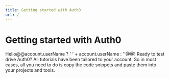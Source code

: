 ```yaml
---
title: Getting started with Auth0
url: /
---
```

# Getting started with Auth0

Hello@@account.userName ? ' ' + account.userName : ''@@! Ready to test drive Auth0? All tutorials have been tailored to your account. So in most cases, all you need to do is copy the code snippets and paste them into your projects and tools.

<div class="row getting-started-logos clearfix">
  <div id="navigator-container"></div>
</div>


<script src="https://cdn.auth0.com/tutorial-navigator/latest/build.min.js" type="text/javascript"></script>
<link href="https://cdn.auth0.com/tutorial-navigator/latest/build.min.css" type="text/css" rel="stylesheet"></link>
<script type="text/javascript">
  (function(){function r(e,t){if("function"==typeof e){return r("*",e)}if("function"==typeof t){var n=new o(e);for(var i=1;i<arguments.length;++i){r.callbacks.push(n.middleware(arguments[i]))}}else if("string"==typeof e){r.show(e,t)}else{r.start(e)}}function i(e){var t=window.location.pathname+window.location.search;if(t==e.canonicalPath)return;r.stop();e.unhandled=true;window.location=e.canonicalPath}function s(e,n){if("/"==e[0]&&0!=e.indexOf(t))e=t+e;var r=e.indexOf("?");this.canonicalPath=e;this.path=e.replace(t,"")||"/";this.title=document.title;this.state=n||{};this.state.path=e;this.querystring=~r?e.slice(r+1):"";this.pathname=~r?e.slice(0,r):e;this.params=[];this.hash="";if(!~this.path.indexOf("#"))return;var i=this.path.split("#");this.path=i[0];this.hash=i[1]||"";this.querystring=this.querystring.split("#")[0]}function o(e,t){t=t||{};this.path=e;this.method="GET";this.regexp=u(e,this.keys=[],t.sensitive,t.strict)}function u(e,t,n,r){if(e instanceof RegExp)return e;if(e instanceof Array)e="("+e.join("|")+")";e=e.concat(r?"":"/?").replace(/\/\(/g,"(?:/").replace(/(\/)?(\.)?:(\w+)(?:(\(.*?\)))?(\?)?/g,function(e,n,r,i,s,o){t.push({name:i,optional:!!o});n=n||"";return""+(o?"":n)+"(?:"+(o?n:"")+(r||"")+(s||r&&"([^/.]+?)"||"([^/]+?)")+")"+(o||"")}).replace(/([\/.])/g,"\\$1").replace(/\*/g,"(.*)");return new RegExp("^"+e+"$",n?"":"i")}function a(e){if(e.state){var t=e.state.path;r.replace(t,e.state)}}function f(e){if(1!=l(e))return;if(e.metaKey||e.ctrlKey||e.shiftKey)return;if(e.defaultPrevented)return;var n=e.target;while(n&&"A"!=n.nodeName)n=n.parentNode;if(!n||"A"!=n.nodeName)return;var i=n.getAttribute("href");if(n.pathname==location.pathname&&(n.hash||"#"==i))return;if(i.indexOf("mailto:")>-1)return;if(n.target)return;if(!c(n.href))return;var s=n.pathname+n.search+(n.hash||"");var o=s+n.hash;s=s.replace(t,"");if(t&&o==s)return;e.preventDefault();r.show(o)}function l(e){e=e||window.event;return null==e.which?e.button:e.which}function c(e){var t=location.protocol+"//"+location.hostname;if(location.port)t+=":"+location.port;return 0==e.indexOf(t)}var e=true;var t="";var n;r.callbacks=[];r.base=function(e){if(0==arguments.length)return t;t=e};r.start=function(t){t=t||{};if(n)return;n=true;if(false===t.dispatch)e=false;if(false!==t.popstate)window.addEventListener("popstate",a,false);if(false!==t.click)window.addEventListener("click",f,false);if(!e)return;var i=location.pathname+location.search+location.hash;r.replace(i,null,true,e)};r.stop=function(){n=false;removeEventListener("click",f,false);removeEventListener("popstate",a,false)};r.show=function(e,t,n){var i=new s(e,t);if(false!==n)r.dispatch(i);if(!i.unhandled)i.pushState();return i};r.replace=function(e,t,n,i){var o=new s(e,t);o.init=n;if(null==i)i=true;if(i)r.dispatch(o);o.save();return o};r.dispatch=function(e){function n(){var s=r.callbacks[t++];if(!s)return i(e);s(e,n)}var t=0;n()};r.Context=s;s.prototype.pushState=function(){history.pushState(this.state,this.title,this.canonicalPath)};s.prototype.save=function(){history.replaceState(this.state,this.title,this.canonicalPath)};r.Route=o;o.prototype.middleware=function(e){var t=this;return function(n,r){if(t.match(n.path,n.params))return e(n,r);r()}};o.prototype.match=function(e,t){var n=this.keys,r=e.indexOf("?"),i=~r?e.slice(0,r):e,s=this.regexp.exec(decodeURIComponent(i));if(!s)return false;for(var o=1,u=s.length;o<u;++o){var a=n[o-1];var f="string"==typeof s[o]?decodeURIComponent(s[o]):s[o];if(a){t[a.name]=undefined!==t[a.name]?t[a.name]:f}else{t.push(f)}}return true};if("undefined"==typeof module){window.page=r}else{module.exports=r}})()
</script>

<script type="text/javascript">
    (function() {
      var TutorialNavigator = require('tutorial-navigator');
      // IE8/9 SHIM
      if (!window.location.origin) {
        window.location.origin = window.location.protocol + "//" + window.location.hostname + (window.location.port ? ':' + window.location.port: '');
      }
      var tutorial = new TutorialNavigator({
        docsDomain: document.location.origin
      });
      var eqlPath = function(url) {
        var base = page.base() || '';
        var path = window.location.hash || '#!/';
        return path === url;
      }

      /**
       * Routing
       */

      page('*', rewrite);
      page('/:apptype?', checkstate, render);
      page('/:apptype/:platform?', checkstate, render);
      page('/:apptype/:platform/:api?', checkstate, render);

      // Initialize routing
      page.base('/');
      page();

      function rewrite(ctx, next) {
          if (ctx.pathname !== '/' && !ctx.hash) return next();
          ctx.path = ctx.hash.replace(/^[\#\!]/, '')
          next();
      }

      function checkstate(ctx, next) {
        var apptype = ctx.params.apptype || '';
        var platform = ctx.params.platform || '';
        var api = ctx.params.api || '';

        tutorial.set({
          apptype: apptype,
          nativePlatform: 'native-mobile' === apptype ? platform : '',
          hybridPlatform: 'hybrid' === apptype ? platform : '',
          clientPlatform: 'spa-api' === apptype ? platform : '',
          serverPlatform: 'web' === apptype ? platform : '',
          serverApi: 'no-api' === api || !api ? '' : api
        });

        var codevisible = ('no-api' === api || 'web' === apptype);
        if (!api || codevisible) tutorial.set('codevisible', codevisible);
        next();
      }

      function render(ctx, next) {
        tutorial.render('#navigator-container');
      }

      /**
       * Bind tutorial changes to pushState
       */

      tutorial.on('apptype', onapptype);
      tutorial.on('nativePlatform', onplatform);
      tutorial.on('hybridPlatform', onplatform);
      tutorial.on('clientPlatform', onplatform);
      tutorial.on('serverPlatform', onplatform);
      tutorial.on('serverApi', onserverapi)
      tutorial.on('codevisible', oncodevisible);

      function onapptype(val, old) {
        var url = '#!/:apptype'.replace(':apptype', val || '')
        if (!eqlPath(url)) return page(url);
      }

      function onplatform(val, old) {
        var url = '#!/:apptype/:platform';
        var apptype = tutorial.get('apptype');
        var platform = val ? val : '';

        if (!apptype) return;

        url = url
          .replace(':apptype', apptype)
          .replace(':platform', platform)
          .replace(/\/$/, '');

        if (!eqlPath(url)) return page(url);
      }

      function onserverapi(api, old) {
        var apptype = tutorial.get('apptype');
        var platform = tutorial.get('clientPlatform')
          || tutorial.get('nativePlatform')
          || tutorial.get('hybridPlatform');

        if (!apptype) return;
        if (!platform) return;
        if (old && !api) return;

        var url = '#!/:apptype/:platform/:api'
          .replace(':apptype', apptype)
          .replace(':platform', platform)
          .replace(':api', api ? api : 'no-api')
          .replace(/\/$/, '');

        if (!eqlPath(url)) return page(url);
      };

      function oncodevisible(visible, old) {
        if (!visible) return;
        var apptype = tutorial.get('apptype');
        var platform = tutorial.get('clientPlatform')
          || tutorial.get('nativePlatform')
          || tutorial.get('hybridPlatform')
          || tutorial.get('serverPlatform');
        var api = tutorial.get('serverApi');

        if (!apptype) return;
        if (!platform) return;
        if (old && !visible) return;

        var url = '#!/:apptype/:platform/:api'
          .replace(':apptype', apptype)
          .replace(':platform', platform)
          .replace(':api', api
            ? api
            : ('web' === apptype ? '' : 'no-api'))
          .replace(/\/$/, '');

        if (!eqlPath(url)) return page(url);
      };

      // pretty printing
      tutorial.on('codevisible', prettifyonvisible);
      tutorial.on('nativevisible', prettifyonvisible);
      tutorial.on('hybridvisible', prettifyonvisible);
      tutorial.on('clientvisible', prettifyonvisible);
      tutorial.on('serverapivisible', prettifyonvisible);

      function prettifyonvisible(visible) {
        if (visible && prettyPrint) prettyPrint();
      }
    })()
</script>

